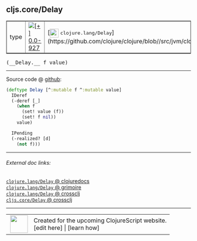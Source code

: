 ## cljs.core/Delay



 <table border="1">
<tr>
<td>type</td>
<td><a href="https://github.com/cljsinfo/cljs-api-docs/tree/0.0-927"><img valign="middle" alt="[+] 0.0-927" title="Added in 0.0-927" src="https://img.shields.io/badge/+-0.0--927-lightgrey.svg"></a> </td>
<td>
[<img height="24px" valign="middle" src="http://i.imgur.com/1GjPKvB.png"> <samp>clojure.lang/Delay</samp>](https://github.com/clojure/clojure/blob//src/jvm/clojure/lang/Delay.java)
</td>
</tr>
</table>


 <samp>
(__Delay.__ f value)<br>
</samp>

---







Source code @ [github](https://github.com/clojure/clojurescript/blob/r3264/src/main/cljs/cljs/core.cljs#L8862-L8872):

```clj
(deftype Delay [^:mutable f ^:mutable value]
  IDeref
  (-deref [_]
    (when f
      (set! value (f))
      (set! f nil))
    value)

  IPending
  (-realized? [d]
    (not f)))
```

<!--
Repo - tag - source tree - lines:

 <pre>
clojurescript @ r3264
└── src
    └── main
        └── cljs
            └── cljs
                └── <ins>[core.cljs:8862-8872](https://github.com/clojure/clojurescript/blob/r3264/src/main/cljs/cljs/core.cljs#L8862-L8872)</ins>
</pre>

-->

---



###### External doc links:

[`clojure.lang/Delay` @ clojuredocs](http://clojuredocs.org/clojure.lang/Delay)<br>
[`clojure.lang/Delay` @ grimoire](http://conj.io/store/v1/org.clojure/clojure/1.7.0-beta3/clj/clojure.lang/Delay/)<br>
[`clojure.lang/Delay` @ crossclj](http://crossclj.info/fun/clojure.lang/Delay.html)<br>
[`cljs.core/Delay` @ crossclj](http://crossclj.info/fun/cljs.core.cljs/Delay.html)<br>

---

 <table>
<tr><td>
<img valign="middle" align="right" width="48px" src="http://i.imgur.com/Hi20huC.png">
</td><td>
Created for the upcoming ClojureScript website.<br>
[edit here] | [learn how]
</td></tr></table>

[edit here]:https://github.com/cljsinfo/cljs-api-docs/blob/master/cljsdoc/cljs.core_Delay.cljsdoc
[learn how]:https://github.com/cljsinfo/cljs-api-docs/wiki/cljsdoc-files

<!--

This information was too distracting to show to readers, but I'll leave it
commented here since it is helpful to:

- pretty-print the data used to generate this document
- and show how to retrieve that data



The API data for this symbol:

```clj
{:ns "cljs.core",
 :name "Delay",
 :signature ["[f value]"],
 :history [["+" "0.0-927"]],
 :type "type",
 :full-name-encode "cljs.core_Delay",
 :source {:code "(deftype Delay [^:mutable f ^:mutable value]\n  IDeref\n  (-deref [_]\n    (when f\n      (set! value (f))\n      (set! f nil))\n    value)\n\n  IPending\n  (-realized? [d]\n    (not f)))",
          :title "Source code",
          :repo "clojurescript",
          :tag "r3264",
          :filename "src/main/cljs/cljs/core.cljs",
          :lines [8862 8872]},
 :full-name "cljs.core/Delay",
 :clj-symbol "clojure.lang/Delay"}

```

Retrieve the API data for this symbol:

```clj
;; from Clojure REPL
(require '[clojure.edn :as edn])
(-> (slurp "https://raw.githubusercontent.com/cljsinfo/cljs-api-docs/catalog/cljs-api.edn")
    (edn/read-string)
    (get-in [:symbols "cljs.core/Delay"]))
```

-->
